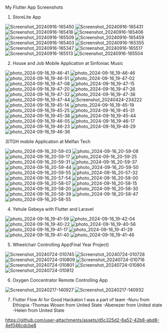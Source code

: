
My Flutter App Screenshots
1) StoreLite App 

![Screenshot_20240916-165450](https://github.com/user-attachments/assets/28a28e1f-f399-4596-923b-ab8192ab5a74)
![Screenshot_20240916-165431](https://github.com/user-attachments/assets/86432406-8a02-4e2c-9a4f-fb0e50437d1a)
![Screenshot_20240916-165418](https://github.com/user-attachments/assets/f88e4186-9382-4888-9baa-daaeea474a68)
![Screenshot_20240916-165406](https://github.com/user-attachments/assets/548ef0cc-ee62-4036-9bb0-6042520eb3de)
![Screenshot_20240916-165509](https://github.com/user-attachments/assets/79a8b2f7-8258-4aa8-a7aa-7116b3343d23)
![Screenshot_20240916-165459](https://github.com/user-attachments/assets/2f4f272e-b1d1-401f-884c-8b653b2ca1bf)
![Screenshot_20240916-165403](https://github.com/user-attachments/assets/612c32a5-667e-479c-aba3-c2c0c28c2d2f)
![Screenshot_20240916-165355](https://github.com/user-attachments/assets/73aee188-f376-43ff-85d9-1fd6d18f5255)
![Screenshot_20240916-165347](https://github.com/user-attachments/assets/50154a44-a10e-4ef1-9c96-c64ff5e89455)
![Screenshot_20240916-165517](https://github.com/user-attachments/assets/e83c7101-9c00-404c-b30b-fbfb74e6dacf)
![Screenshot_20240916-165513](https://github.com/user-attachments/assets/c1706aa0-632b-487f-997b-79b824f72012)
![Screenshot_20240916-165504](https://github.com/user-attachments/assets/d477fe02-c171-4529-b785-d7ea46659c2f)

2) House and Job Mobile Application at Sinfoniac Music 

![photo_2024-09-16_19-46-41](https://github.com/user-attachments/assets/92438749-3c61-4a80-b5eb-33fae9deb344)
![photo_2024-09-16_19-46-46](https://github.com/user-attachments/assets/bde7060a-97d8-4772-b49b-1ba3fc6ecd8a)
![photo_2024-09-16_19-46-51](https://github.com/user-attachments/assets/46fa37ff-79f0-4033-af19-0a3eda4bf2ca)
![photo_2024-09-16_19-47-02](https://github.com/user-attachments/assets/8f580932-a0b7-47c5-9da1-85129b62ca0e)
![photo_2024-09-16_19-47-08](https://github.com/user-attachments/assets/98e4922c-a15a-4201-8ea2-dd37f1f3f1b2)
![photo_2024-09-16_19-47-15](https://github.com/user-attachments/assets/1d751e19-330c-49e6-ae73-25958760d51a)
![photo_2024-09-16_19-47-20](https://github.com/user-attachments/assets/c514f08e-693d-445d-aa98-54dcf588a790)
![photo_2024-09-16_19-47-26](https://github.com/user-attachments/assets/9dc179be-cb8c-43c5-894b-b359ac1c0374)
![photo_2024-09-16_19-47-32](https://github.com/user-attachments/assets/7a26b869-ef01-493a-9e08-2e83607aed83)
![photo_2024-09-16_19-47-38](https://github.com/user-attachments/assets/714260b2-6509-4a5b-b25b-5f682c0fa868)
![photo_2024-09-16_19-47-44](https://github.com/user-attachments/assets/78580adc-5ab4-4226-ba73-5013e2a0aae8)
![Screenshot_20240424-234222](https://github.com/user-attachments/assets/b74d5abd-4bd7-43cb-b15f-6399f82c4fe0)
![photo_2024-09-16_19-45-14](https://github.com/user-attachments/assets/1bc3329b-cdbc-4a27-a005-aaea0edac891)
![photo_2024-09-16_19-45-19](https://github.com/user-attachments/assets/a1df8a09-387b-43cf-9b2b-5d32f44f6353)
![photo_2024-09-16_19-45-25](https://github.com/user-attachments/assets/0bd70c2d-5a61-4f39-bdd9-bbb63051add6)
![photo_2024-09-16_19-45-31](https://github.com/user-attachments/assets/7adb41a6-9f2f-4d27-b193-eaf8b970ccb7)
![photo_2024-09-16_19-45-38](https://github.com/user-attachments/assets/5801044d-eb2a-421a-83be-4de600455486)
![photo_2024-09-16_19-45-44](https://github.com/user-attachments/assets/aa746622-09cc-499f-986b-0c28e495b4bf)
![photo_2024-09-16_19-46-05](https://github.com/user-attachments/assets/a21efc4b-b120-4226-aa45-97819314f071)
![photo_2024-09-16_19-46-17](https://github.com/user-attachments/assets/b321581d-c952-4868-83f8-5b81836829e5)
![photo_2024-09-16_19-46-23](https://github.com/user-attachments/assets/d2493625-928a-4851-9c6e-f593b52cd547)
![photo_2024-09-16_19-46-29](https://github.com/user-attachments/assets/efac2531-21da-438c-8906-e9ed4bbb16ff)
![photo_2024-09-16_19-46-36](https://github.com/user-attachments/assets/a62d1186-bbb9-4dd9-9e03-a18c0aec99ef)

3)TGH mobile Application at Melfan Tech


![photo_2024-09-16_20-59-03](https://github.com/user-attachments/assets/df0096c6-f80f-4313-883e-2bc091ff22c7)
![photo_2024-09-16_20-59-08](https://github.com/user-attachments/assets/4a6906f8-a02e-49e9-8bf8-9aa80bcfa69f)
![photo_2024-09-16_20-59-17](https://github.com/user-attachments/assets/df33d4bc-9153-447d-ab8a-14402c1abfa7)
![photo_2024-09-16_20-59-25](https://github.com/user-attachments/assets/12feb55e-7010-4a7b-af14-1c2f29f7ab33)
![photo_2024-09-16_20-59-31](https://github.com/user-attachments/assets/fa98df4b-e44b-41e5-974e-fcf5d690addf)
![photo_2024-09-16_20-59-37](https://github.com/user-attachments/assets/fae67d6f-8791-4837-b2d6-961ed01a8644)
![photo_2024-09-16_20-59-44](https://github.com/user-attachments/assets/4f8bbff8-7387-41bd-8c47-813ad80254f1)
![photo_2024-09-16_20-59-50](https://github.com/user-attachments/assets/3444c35b-f835-4c0d-887e-c645f920ae49)
![photo_2024-09-16_20-59-55](https://github.com/user-attachments/assets/6716cc23-144e-43ad-af9d-daa6897f6214)
![photo_2024-09-16_20-57-32](https://github.com/user-attachments/assets/47b48cca-78dd-4952-91bf-450f3f33a742)
![photo_2024-09-16_20-57-54](https://github.com/user-attachments/assets/ff40d816-3700-4f9f-9aa6-6a270f6fbce6)
![photo_2024-09-16_20-58-00](https://github.com/user-attachments/assets/be2cdd13-0183-4afa-9299-5f5490672e44)
![photo_2024-09-16_20-58-07](https://github.com/user-attachments/assets/747f0202-0d2a-481a-9887-be8305341317)
![photo_2024-09-16_20-58-15](https://github.com/user-attachments/assets/a9807d33-eb08-45a4-946c-fe0df1ed8a0f)
![photo_2024-09-16_20-58-20](https://github.com/user-attachments/assets/227dd700-ac3d-47b8-abf5-c430d9049ca4)
![photo_2024-09-16_20-58-30](https://github.com/user-attachments/assets/8e47f2a2-1d0e-4e56-a52b-89819118bfe6)
![photo_2024-09-16_20-58-39](https://github.com/user-attachments/assets/181e8cf9-9f08-4bb3-99bb-8d7e7fe82cbe)
![photo_2024-09-16_20-58-47](https://github.com/user-attachments/assets/6255e598-0c76-431c-a474-5bd12f197a2f)
![photo_2024-09-16_20-58-55](https://github.com/user-attachments/assets/53aeab54-b93a-429d-a5b1-3181b67b607e)



4) Yehule Gebeya with Flutter and Laravel

   
![photo_2024-09-16_19-41-59](https://github.com/user-attachments/assets/93f9ff07-cbb2-4f15-9887-f722ee110ea4)
![photo_2024-09-16_19-42-04](![photo_2024-09-16_19-41-53](https://github.com/user-attachments/assets/14933fee-038b-40ba-874b-486de43e9ad0))
![photo_2024-09-16_19-40-22](https://github.com/user-attachments/assets/c43b237c-85f9-425c-a78b-a6a0fc715b74)
![photo_2024-09-16_19-40-56](https://github.com/user-attachments/assets/1a3bd85f-0f9c-4246-ab8a-723f7a83f54d)
![photo_2024-09-16_19-41-17](https://github.com/user-attachments/assets/5418e395-8904-44e8-acdc-1667608af1aa)
![photo_2024-09-16_19-41-29](https://github.com/user-attachments/assets/b2adf8fc-1646-4106-99c7-e9bacfd0143d)
![photo_2024-09-16_19-41-40](https://github.com/user-attachments/assets/cd1dc9bb-bb2f-4375-bc74-a60734b1d600)
![photo_2024-09-16_19-41-46](https://github.com/user-attachments/assets/b18f98c6-c9e3-4bf0-94c2-2d29fa34ce74)

5) Wheelchair Controlling App(Final Year Project)



![Screenshot_20240724-010745](https://github.com/user-attachments/assets/2637764d-4c70-491f-8060-1a0ecdf91803)
![Screenshot_20240724-010728](https://github.com/user-attachments/assets/fa89bdd0-2140-4e6b-a1b5-f7fef0da585b)
![Screenshot_20240724-010809](https://github.com/user-attachments/assets/54cf26fc-798c-424e-a76b-787069611925)
![Screenshot_20240724-010716](https://github.com/user-attachments/assets/a38a82ee-fd89-4d9d-bffc-857f386457c2)
![Screenshot_20240724-010801](https://github.com/user-attachments/assets/3e32a1e2-b107-4586-859a-72ea90cdc33c)
![Screenshot_20240724-010804](https://github.com/user-attachments/assets/a916d7ae-807a-43ca-9f71-1698b22a603f)
![Screenshot_20240724-010812](https://github.com/user-attachments/assets/f4f5b7db-4e66-42a9-9ba5-d66e58a57ff2)




6) Oxygen Concentrator Remote Controlling App


![Screenshot_20240217-140927](https://github.com/user-attachments/assets/ab40d3f3-fbb6-4b83-b4c5-6dded4f810c6)
![Screenshot_20240217-140932](https://github.com/user-attachments/assets/59eb7ba1-f1a4-4c1a-b43a-3b750d82b96a)

   

7) Flutter Flow AI for Good Hackaton I was a part of team
   -Nuru from Ethiopia
   -Thomas Wosen from United State
   -Abenezer from United state
   -Helen from United State



https://github.com/user-attachments/assets/d5c325d2-6a52-42b8-abd8-4ef046cdcbe8


  

   

